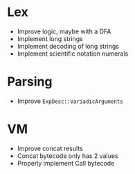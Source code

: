 # Lex
* Improve logic, maybe with a DFA
* Implement long strings
* Implement decoding of long strings
* Implement scientific notation numerals

# Parsing
* Improve `ExpDesc::VariadicArguments`

# VM
* Improve concat results
* Concat bytecode only has 2 values
* Properly implement Call bytecode